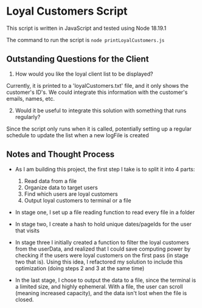 # Loyal Customers Script

This script is written in JavaScript and tested using Node 18.19.1

The command to run the script is ```node printLoyalCustomers.js```

## Outstanding Questions for the Client

1. How would you like the loyal client list to be displayed?

Currently, it is printed to a 'loyalCustomers.txt' file, and it only shows the customer's ID's. We could integrate this information with the customer's emails, names, etc.

2. Would it be useful to integrate this solution with something that runs regularly? 

Since the script only runs when it is called, potentially setting up a regular schedule to update the list when a new logFile is created


## Notes and Thought Process

- As I am building this project, the first step I take is to split it into 4 parts:

    1. Read data from a file
    2. Organize data to target users
    3. Find which users are loyal customers
    4. Output loyal customers to terminal or a file

- In stage one, I set up a file reading function to read every file in a folder

- In stage two, I create a hash to hold unique dates/pageIds for the user that visits

- In stage three I initially created a function to filter the loyal customers from the userData, and realized that I could save computing power by checking if the users were loyal customers on the first pass (in stage two that is). Using this idea, I refactored my solution to include this optimization (doing steps 2 and 3 at the same time)

- In the last stage, I chose to output the data to a file, since the terminal is a limited size, and highly ephemeral. With a file, the user can scroll (meaning increased capacity), and the data isn't lost when the file is closed.
